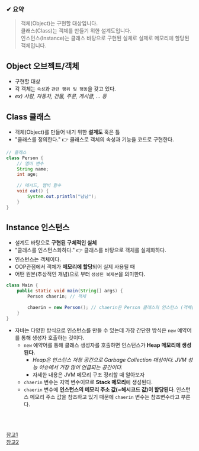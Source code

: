 
### ✔ 요약
> 객체(Object)는 구현할 대상입니다.  
> 클래스(Class)는 객체를 만들기 위한 설계도입니다.    
> 인스턴스(Instance)는 클래스 바탕으로 구현된 실체로 실제로 메모리에 할당된 객체입니다. 


## Object 오브젝트/객체
* 구현할 대상
* 각 객체는 `속성`과 `관련 행위 및 행동`을 갖고 있다. 
* *ex) 사람, 자동차, 건물, 주문, 게시글, ... 등*

## Class 클래스
* 객체(Object)를 만들어 내기 위한 **설계도** 혹은 틀
* "클래스를 정의한다." 👉 클래스로 객체의 속성과 기능을 코드로 구현한다. 

``` java
// 클래스
class Person {
    // 멤버 변수
    String name;
    int age;
    
    // 메서드, 멤버 함수
    void eat() {
        System.out.println("냠냠");
    }
}
```

## Instance 인스턴스
* 설계도 바탕으로 **구현된 구체적인 실체**
* "클래스를 인스턴스화하다." 👉 클래스를 바탕으로 객체를 실체화하다.
* 인스턴스는 객체이다.  
* OOP관점에서 객체가 **메모리에 할당**되어 실제 사용될 때 
* 어떤 원본(추상적인 개념)으로 부터 `생성된 복제본`을 의미한다.

``` java
class Main {
    public static void main(String[] args) {
        Person chaerin; // 객체
        
        chaerin = new Person(); // chaerin은 Person 클래스의 인스턴스 (객체를 메모리에 할당)
    }
}
```

* 자바는 다양한 방식으로 인스턴스를 만들 수 있는데 가장 간단한 방식은 `new` 예약어를 통해 생성자 호출하는 것이다.  
  * `new` 예약어를 통해 클래스 생성자를 호출하면 인스턴스가 **Heap 메모리에 생성된다.**
    * *Heap은 인스턴스 저장 공간으로 Garbage Collection 대상이다. JVM 성능 이슈에서 가장 많이 언급되는 공간이다.*
    * 자세한 내용은 JVM 메모리 구조 정리할 때 알아보자
  * `chaerin` 변수는 지역 변수이므로 **Stack 메모리**에 생성된다.
  * `chaerin` 변수에 **인스턴스의 메모리 주소 값(=해시코드 값)이 할당된다**. 인스턴스 메모리 주소 값을 참조하고 있기 때문에 `chaerin` 변수는 참조변수라고 부른다.


<br/><br/>

[참고1](https://mong9data.tistory.com/123)  
[참고2](https://gmlwjd9405.github.io/2018/09/17/class-object-instance.html)  